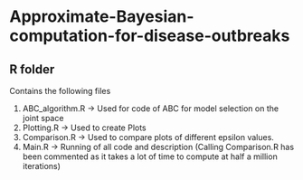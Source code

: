 # Approximate-Bayesian-computation-for-disease-outbreaks

## R folder
Contains the following files
  1. ABC_algorithm.R -> Used for code of ABC for model selection on the joint space
  2.  Plotting.R -> Used to create Plots
  3.  Comparison.R -> Used to compare plots of different epsilon values.
  4.  Main.R -> Running of all code and description (Calling Comparison.R has been commented as it takes a lot of time to compute at half a million iterations)
